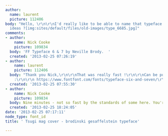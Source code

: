 ```yaml
---
author:
  name: laurent
  picture: 112406
body: "Hello, \r\n\r\nI'd really like to be able to name that typeface !\r\n\r\nAny
  ideas ?[img:sites/default/files/old-images/type_6685.jpg]"
comments:
- author:
    name: Nick Cooke
    picture: 109834
  body: 'FF Typeface 6 & 7 by Neville Brody.  '
  created: '2013-02-25 07:26:19'
- author:
    name: laurent
    picture: 112406
  body: "Thank you Nick,\r\n\r\nThat was really fast !\r\n\r\nCan be purchased here
    :\r\n\r\n https://www.fontfont.com/fonts/typeface-six-and-seven/\r\n\r\nL."
  created: '2013-02-25 07:55:30'
- author:
    name: Nick Cooke
    picture: 109834
  body: Nine minutes - not so fast by the standards of some here. You're welcome.
  created: '2013-02-25 18:24:05'
date: '2013-02-25 07:17:11'
node_type: font_id
title: ' Tsugi mag cover - brodinski gesaffelstein typeface'

---
```

